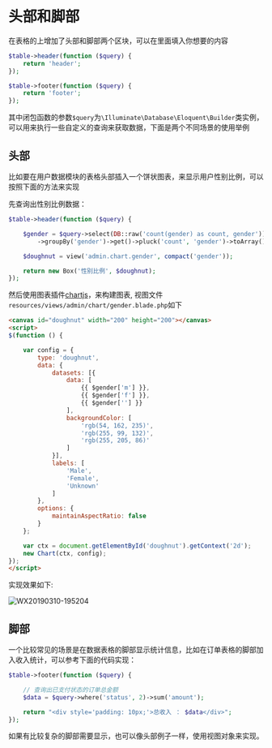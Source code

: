 # 头部和脚部

在表格的上增加了头部和脚部两个区块，可以在里面填入你想要的内容

```php
$table->header(function ($query) {
    return 'header';
});

$table->footer(function ($query) {
    return 'footer'; 
});
```

其中闭包函数的参数`$query`为`\Illuminate\Database\Eloquent\Builder`类实例，可以用来执行一些自定义的查询来获取数据，下面是两个不同场景的使用举例

## 头部

比如要在用户数据模块的表格头部插入一个饼状图表，来显示用户性别比例，可以按照下面的方法来实现

先查询出性别比例数据：

```php
$table->header(function ($query) {

    $gender = $query->select(DB::raw('count(gender) as count, gender'))
        ->groupBy('gender')->get()->pluck('count', 'gender')->toArray();

    $doughnut = view('admin.chart.gender', compact('gender'));

    return new Box('性别比例', $doughnut);
});
```

然后使用图表插件[chartjs](https://github.com/laravel-admin-utils/chartjs)，来构建图表, 视图文件`resources/views/admin/chart/gender.blade.php`如下

```html
<canvas id="doughnut" width="200" height="200"></canvas>
<script>
$(function () {

    var config = {
        type: 'doughnut',
        data: {
            datasets: [{
                data: [
                    {{ $gender['m'] }},
                    {{ $gender['f'] }},
                    {{ $gender[''] }}
                ],
                backgroundColor: [
                    'rgb(54, 162, 235)',
                    'rgb(255, 99, 132)',
                    'rgb(255, 205, 86)'
                ]
            }],
            labels: [
                'Male',
                'Female',
                'Unknown'
            ]
        },
        options: {
            maintainAspectRatio: false
        }
    };

    var ctx = document.getElementById('doughnut').getContext('2d');
    new Chart(ctx, config);
});
</script>
```

实现效果如下:

![WX20190310-195204](https://user-images.githubusercontent.com/1479100/54084635-1b993600-436e-11e9-97ab-4cb5fa5cff87.png)

## 脚部

一个比较常见的场景是在数据表格的脚部显示统计信息，比如在订单表格的脚部加入收入统计，可以参考下面的代码实现：

```php
$table->footer(function ($query) {

    // 查询出已支付状态的订单总金额
    $data = $query->where('status', 2)->sum('amount');

    return "<div style='padding: 10px;'>总收入 ： $data</div>";
});
```

如果有比较复杂的脚部需要显示，也可以像头部例子一样，使用视图对象来实现。
